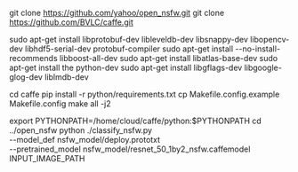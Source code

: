 git clone https://github.com/yahoo/open_nsfw.git
git clone https://github.com/BVLC/caffe.git

sudo apt-get install libprotobuf-dev libleveldb-dev libsnappy-dev libopencv-dev libhdf5-serial-dev protobuf-compiler
sudo apt-get install --no-install-recommends libboost-all-dev
sudo apt-get install libatlas-base-dev
sudo apt-get install the python-dev
sudo apt-get install libgflags-dev libgoogle-glog-dev liblmdb-dev


cd caffe
pip install -r python/requirements.txt
cp Makefile.config.example Makefile.config
make all -j2

export PYTHONPATH=/home/cloud/caffe/python:$PYTHONPATH
cd ../open_nsfw
python ./classify_nsfw.py \
--model_def nsfw_model/deploy.prototxt \
--pretrained_model nsfw_model/resnet_50_1by2_nsfw.caffemodel \
INPUT_IMAGE_PATH 
